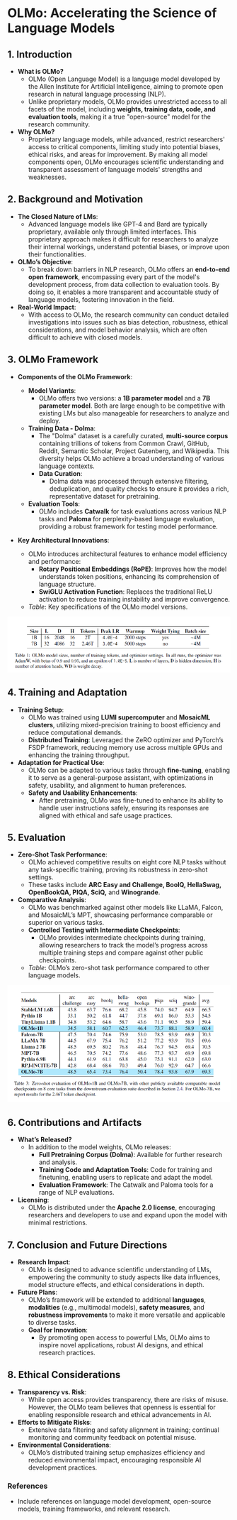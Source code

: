 # OLMo: Accelerating the Science of Language Models

## 1. Introduction
   - **What is OLMo?**
      - OLMo (Open Language Model) is a language model developed by the Allen Institute for Artificial Intelligence, aiming to promote open research in natural language processing (NLP).
      - Unlike proprietary models, OLMo provides unrestricted access to all facets of the model, including **weights, training data, code, and evaluation tools**, making it a true "open-source" model for the research community.
   - **Why OLMo?**
      - Proprietary language models, while advanced, restrict researchers' access to critical components, limiting study into potential biases, ethical risks, and areas for improvement. By making all model components open, OLMo encourages scientific understanding and transparent assessment of language models' strengths and weaknesses.

## 2. Background and Motivation
   - **The Closed Nature of LMs**:
      - Advanced language models like GPT-4 and Bard are typically proprietary, available only through limited interfaces. This proprietary approach makes it difficult for researchers to analyze their internal workings, understand potential biases, or improve upon their functionalities.
   - **OLMo’s Objective**:
      - To break down barriers in NLP research, OLMo offers an **end-to-end open framework**, encompassing every part of the model's development process, from data collection to evaluation tools. By doing so, it enables a more transparent and accountable study of language models, fostering innovation in the field.
   - **Real-World Impact**:
      - With access to OLMo, the research community can conduct detailed investigations into issues such as bias detection, robustness, ethical considerations, and model behavior analysis, which are often difficult to achieve with closed models.

## 3. OLMo Framework
   - **Components of the OLMo Framework**:
     - **Model Variants**:
       - OLMo offers two versions: a **1B parameter model** and a **7B parameter model**. Both are large enough to be competitive with existing LMs but also manageable for researchers to analyze and deploy.
     - **Training Data - Dolma**:
       - The "Dolma" dataset is a carefully curated, **multi-source corpus** containing trillions of tokens from Common Crawl, GitHub, Reddit, Semantic Scholar, Project Gutenberg, and Wikipedia. This diversity helps OLMo achieve a broad understanding of various language contexts.
       - **Data Curation**:
         - Dolma data was processed through extensive filtering, deduplication, and quality checks to ensure it provides a rich, representative dataset for pretraining.
     - **Evaluation Tools**:
       - OLMo includes **Catwalk** for task evaluations across various NLP tasks and **Paloma** for perplexity-based language evaluation, providing a robust framework for testing model performance.

   - **Key Architectural Innovations**:
     - OLMo introduces architectural features to enhance model efficiency and performance:
       - **Rotary Positional Embeddings (RoPE)**: Improves how the model understands token positions, enhancing its comprehension of language structure.
       - **SwiGLU Activation Function**: Replaces the traditional ReLU activation to reduce training instability and improve convergence.
     - *Table*: Key specifications of the OLMo model versions.

![photo](1.png)

## 4. Training and Adaptation
   - **Training Setup**:
     - OLMo was trained using **LUMI supercomputer** and **MosaicML clusters**, utilizing mixed-precision training to boost efficiency and reduce computational demands.
     - **Distributed Training**: Leveraged the ZeRO optimizer and PyTorch’s FSDP framework, reducing memory use across multiple GPUs and enhancing the training throughput.
   - **Adaptation for Practical Use**:
     - OLMo can be adapted to various tasks through **fine-tuning**, enabling it to serve as a general-purpose assistant, with optimizations in safety, usability, and alignment to human preferences.
     - **Safety and Usability Enhancements**:
       - After pretraining, OLMo was fine-tuned to enhance its ability to handle user instructions safely, ensuring its responses are aligned with ethical and safe usage practices.

## 5. Evaluation
   - **Zero-Shot Task Performance**:
     - OLMo achieved competitive results on eight core NLP tasks without any task-specific training, proving its robustness in zero-shot settings.
     - These tasks include **ARC Easy and Challenge, BoolQ, HellaSwag, OpenBookQA, PIQA, SciQ,** and **Winogrande**.
   - **Comparative Analysis**:
     - OLMo was benchmarked against other models like LLaMA, Falcon, and MosaicML’s MPT, showcasing performance comparable or superior on various tasks.
     - **Controlled Testing with Intermediate Checkpoints**:
       - OLMo provides intermediate checkpoints during training, allowing researchers to track the model’s progress across multiple training steps and compare against other public checkpoints.
     - *Table*: OLMo’s zero-shot task performance compared to other language models.

![photo](2.png)

## 6. Contributions and Artifacts
   - **What’s Released?**
     - In addition to the model weights, OLMo releases:
       - **Full Pretraining Corpus (Dolma)**: Available for further research and analysis.
       - **Training Code and Adaptation Tools**: Code for training and finetuning, enabling users to replicate and adapt the model.
       - **Evaluation Framework**: The Catwalk and Paloma tools for a range of NLP evaluations.
   - **Licensing**:
     - OLMo is distributed under the **Apache 2.0 license**, encouraging researchers and developers to use and expand upon the model with minimal restrictions.

## 7. Conclusion and Future Directions
   - **Research Impact**:
     - OLMo is designed to advance scientific understanding of LMs, empowering the community to study aspects like data influences, model structure effects, and ethical considerations in depth.
   - **Future Plans**:
     - OLMo’s framework will be extended to additional **languages**, **modalities** (e.g., multimodal models), **safety measures**, and **robustness improvements** to make it more versatile and applicable to diverse tasks.
     - **Goal for Innovation**:
       - By promoting open access to powerful LMs, OLMo aims to inspire novel applications, robust AI designs, and ethical research practices.

## 8. Ethical Considerations
   - **Transparency vs. Risk**:
     - While open access provides transparency, there are risks of misuse. However, the OLMo team believes that openness is essential for enabling responsible research and ethical advancements in AI.
   - **Efforts to Mitigate Risks**:
     - Extensive data filtering and safety alignment in training; continual monitoring and community feedback on potential misuse.
   - **Environmental Considerations**:
     - OLMo’s distributed training setup emphasizes efficiency and reduced environmental impact, encouraging responsible AI development practices.

### References
   - Include references on language model development, open-source models, training frameworks, and relevant research.

